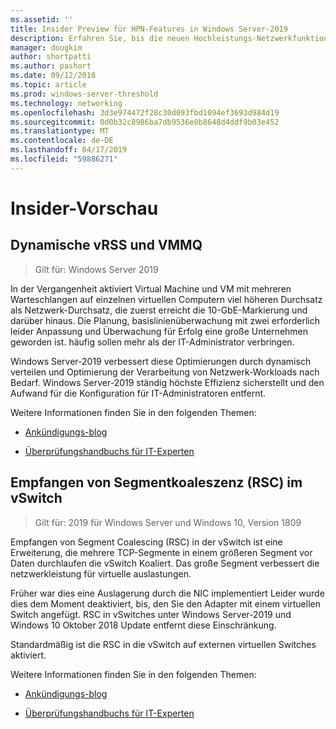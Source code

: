 ```yaml
---
ms.assetid: ''
title: Insider Preview für HPN-Features in Windows Server-2019
description: Erfahren Sie, bis die neuen Hochleistungs-Netzwerkfunktionen in Windows Server-2019.
manager: dougkim
author: shortpatti
ms.author: pashort
ms.date: 09/12/2018
ms.topic: article
ms.prod: windows-server-threshold
ms.technology: networking
ms.openlocfilehash: 3d3e974472f28c30d093fbd1094ef3693d984d19
ms.sourcegitcommit: 0d0b32c8986ba7db9536e0b8648d4ddf9b03e452
ms.translationtype: MT
ms.contentlocale: de-DE
ms.lasthandoff: 04/17/2019
ms.locfileid: "59886271"
---
```

# <a name="insider-preview"></a>Insider-Vorschau


## <a name="dynamic-vrss-and-vmmq"></a>Dynamische vRSS und VMMQ

>Gilt für: Windows Server 2019

In der Vergangenheit aktiviert Virtual Machine und VM mit mehreren Warteschlangen auf einzelnen virtuellen Computern viel höheren Durchsatz als Netzwerk-Durchsatz, die zuerst erreicht die 10-GbE-Markierung und darüber hinaus. Die Planung, basislinienüberwachung mit zwei erforderlich leider Anpassung und Überwachung für Erfolg eine große Unternehmen geworden ist. häufig sollen mehr als der IT-Administrator verbringen. 

Windows Server-2019 verbessert diese Optimierungen durch dynamisch verteilen und Optimierung der Verarbeitung von Netzwerk-Workloads nach Bedarf. Windows Server-2019 ständig höchste Effizienz sicherstellt und den Aufwand für die Konfiguration für IT-Administratoren entfernt.

Weitere Informationen finden Sie in den folgenden Themen:

-   [Ankündigungs-blog](https://blogs.technet.microsoft.com/networking/2018/08/22/netperf4vw/)

-   [Überprüfungshandbuchs für IT-Experten](https://aka.ms/DVMMQ-Validation)

## <a name="receive-segment-coalescing-rsc-in-the-vswitch"></a>Empfangen von Segmentkoaleszenz (RSC) im vSwitch

>Gilt für: 2019 für Windows Server und Windows 10, Version 1809

Empfangen von Segment Coalescing (RSC) in der vSwitch ist eine Erweiterung, die mehrere TCP-Segmente in einem größeren Segment vor Daten durchlaufen die vSwitch Koaliert. Das große Segment verbessert die netzwerkleistung für virtuelle auslastungen.

Früher war dies eine Auslagerung durch die NIC implementiert Leider wurde dies dem Moment deaktiviert, bis, den Sie den Adapter mit einem virtuellen Switch angefügt. RSC in vSwitches unter Windows Server-2019 und Windows 10 Oktober 2018 Update entfernt diese Einschränkung.

Standardmäßig ist die RSC in die vSwitch auf externen virtuellen Switches aktiviert.

Weitere Informationen finden Sie in den folgenden Themen:

-  [Ankündigungs-blog](https://blogs.technet.microsoft.com/networking/2018/08/22/netperf4vw/)

-  [Überprüfungshandbuchs für IT-Experten](https://aka.ms/RSC-Validation)
